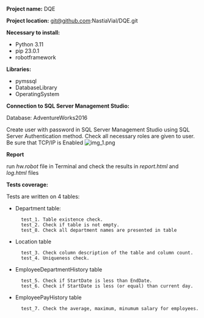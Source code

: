 **Project name:** DQE

**Project location:** git@github.com:NastiaVial/DQE.git

**Necessary to install:**

* Python 3.11
* pip 23.0.1 
* robotframework

**Libraries:**
* pymssql
* DatabaseLibrary
* OperatingSystem

**Connection to SQL Server Management Studio:**

Database: AdventureWorks2016

Create user with password in SQL Server Management Studio using SQL Server Authentication method.
Check all necessary roles are given to user.
Be sure that TCP/IP is Enabled
![img_1.png](img_1.png)

**Report**

run _hw.robot_ file in Terminal and check the results in _report.html_ and _log.html_ files


**Tests coverage:**

Tests are written on 4 tables:
* Department table:

        test_1. Table existence check.
        test_2. Check if table is not empty.
        test_8. Check all department names are presented in table

* Location table

        test_3. Check column description of the table and column count.
        test_4. Uniqueness check.

* EmployeeDepartmentHistory table

        test_5. Check if StartDate is less than EndDate.
        test_6. Check if StartDate is less (or equal) than current day.

* EmployeePayHistory table

        test_7. Check the average, maximum, minumum salary for employees.




